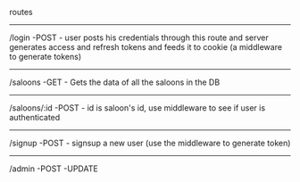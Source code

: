 routes

*******************************************
/login
    -POST - user posts his credentials through this route and server generates access and refresh tokens and feeds it to cookie (a middleware to generate tokens)

*******************************************
/saloons
    -GET - Gets the data of all the saloons in the DB
    
*******************************************
/saloons/:id
    -POST - id is saloon's id, use middleware to see if user is authenticated 

******************************************* 
/signup
    -POST - signsup a new user (use the middleware to generate token)

*******************************************

/admin
    -POST
    -UPDATE